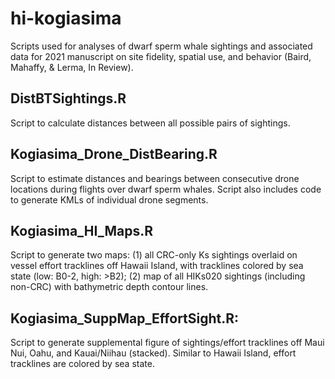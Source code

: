 # hi-kogiasima
Scripts used for analyses of dwarf sperm whale sightings and associated data for 2021 manuscript on site fidelity, spatial use, and behavior (Baird, Mahaffy, &amp; Lerma, In Review).

## DistBTSightings.R
Script to calculate distances between all possible pairs of sightings.

## Kogiasima_Drone_DistBearing.R
Script to estimate distances and bearings between consecutive drone locations during flights over dwarf sperm whales. Script also includes code to generate KMLs of individual drone segments.

## Kogiasima_HI_Maps.R
Script to generate two maps: (1) all CRC-only Ks sightings overlaid on vessel effort tracklines off Hawaii Island, with tracklines colored by sea state (low: B0-2, high: >B2); (2) map of all HIKs020 sightings (including non-CRC) with bathymetric depth contour lines.

## Kogiasima_SuppMap_EffortSight.R:
Script to generate supplemental figure of sightings/effort tracklines off Maui Nui, Oahu, and Kauai/Niihau (stacked). Similar to Hawaii Island, effort tracklines are colored by sea state.
